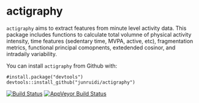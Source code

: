 # actigraphy

`actigraphy` aims to extract features from minute level activity data. This package includes
              functions to calculate total volumne of physical activity intensity,
              time features (sedentary time, MVPA, active, etc), fragmentation metrics, 
              functional principal comopnents, extedended cosinor, and intradaily variability.

You can install `actigraphy` from Github with:
```{r}
#install.package("devtools")
devtools::install_github("junruidi/actigraphy")
```
[![Build Status](https://travis-ci.org/junruidi/actigraphy.svg?branch=master)](https://travis-ci.org/junruidi/actigraphy)
[![AppVeyor Build Status](https://ci.appveyor.com/api/projects/status/github/junruidi/actigraphy?branch=master&svg=true)](https://ci.appveyor.com/project/junruidi/actigraphy)
